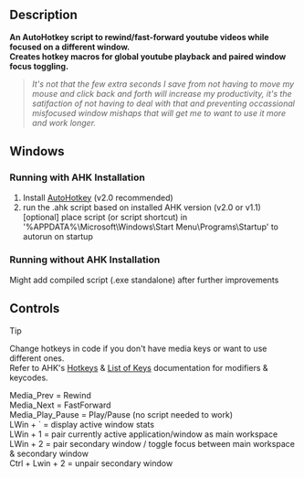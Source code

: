 ## Description
**An AutoHotkey script to rewind/fast-forward youtube videos while focused on a different window.** <br>
**Creates hotkey macros for global youtube playback and paired window focus toggling.**

> *It's not that the few extra seconds I save from not having to move my mouse and click back and forth will increase my productivity, it's the satifaction of not having to deal with 
that and preventing occassional misfocused window mishaps that will get me to want to use 
it more and work longer.*
## Windows
### Running with AHK Installation
1. Install [AutoHotkey](https://www.autohotkey.com/) (v2.0 recommended)<br>
2. run the .ahk script based on installed AHK version (v2.0 or v1.1)<br>
[optional] place script (or script shortcut) in '%APPDATA%\Microsoft\Windows\Start Menu\Programs\Startup' to autorun on startup
### Running without AHK Installation
Might add compiled script (.exe standalone) after further improvements
## Controls
> [!TIP]
> Change hotkeys in code if you don't have media keys or want to use different ones. <br>
Refer to AHK's [Hotkeys](https://www.autohotkey.com/docs/v1/Hotkeys.htm) & [List of Keys](https://www.autohotkey.com/docs/v1/KeyList.htm) documentation for modifiers & keycodes.

Media_Prev = Rewind <br>
Media_Next = FastForward <br>
Media_Play_Pause = Play/Pause (no script needed to work) <br>
LWin + ` = display active window stats <br>
LWin + 1 = pair currently active application/window as main workspace <br>
LWin + 2 = pair secondary window / toggle focus between main workspace & secondary window <br>
Ctrl + Lwin + 2 = unpair secondary window <br>
